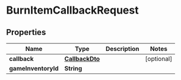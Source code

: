 

# BurnItemCallbackRequest

## Properties

Name | Type | Description | Notes
------------ | ------------- | ------------- | -------------
**callback** | [**CallbackDto**](CallbackDto.md) |  |  [optional]
**gameInventoryId** | **String** |  | 



